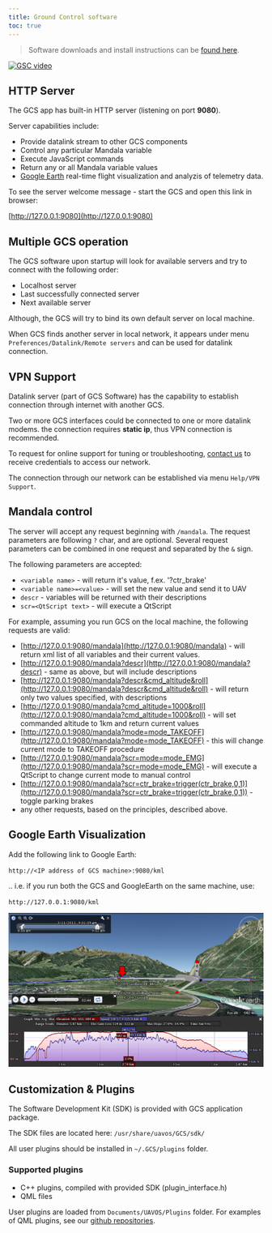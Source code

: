 ```yaml
---
title: Ground Control software
toc: true
---
```


>Software downloads and install instructions can be [found here](install.md).

[![GSC video](http://img.youtube.com/vi/CSPNkGZuP8M/0.jpg)](https://youtu.be/CSPNkGZuP8M)

## HTTP Server

The GCS app has built-in HTTP server (listening on port **9080**).

Server capabilities include:

* Provide datalink stream to other GCS components
* Control any particular Mandala variable
* Execute JavaScript commands
* Return any or all Mandala variable values
* [Google Earth](http://earth.google.com) real-time flight visualization and analyzis of telemetry data.

To see the server welcome message - start the GCS and open this link in browser:

[http://127.0.0.1:9080](http://127.0.0.1:9080)

## Multiple GCS operation

The GCS software upon startup will look for available servers and try to connect with the following order:

* Localhost server
* Last successfully connected server
* Next available server

Although, the GCS will try to bind its own default server on local machine.

When GCS finds another server in local network, it appears under menu `Preferences/Datalink/Remote servers` and can be used for datalink connection.

## VPN Support

Datalink server (part of GCS Software) has the capability to establish connection through internet with another GCS.

Two or more GCS interfaces could be connected to one or more datalink modems. the connection requires **static ip**, thus VPN connection is recommended.

To request for online support for tuning or troubleshooting, [contact us](../contacts.md) to receive credentials to access our network.

The connection through our network can be established via menu `Help/VPN Support`.

## Mandala control

The server will accept any request beginning with `/mandala`. The request parameters are following `?` char, and are optional. Several request parameters can be combined in one request and separated by the `&` sign.

The following parameters are accepted:

* `<variable name>` - will return it's value, f.ex. '?ctr_brake'
* `<variable name>=<value>` - will set the new value and send it to UAV
* `descr` - variables will be returned with their descriptions
* `scr=<QtScript text>` - will execute a QtScript


For example, assuming you run GCS on the local machine, the following requests are valid:

* [http://127.0.0.1:9080/mandala](http://127.0.0.1:9080/mandala) - will return xml list of all variables and their current values.
* [http://127.0.0.1:9080/mandala?descr](http://127.0.0.1:9080/mandala?descr) - same as above, but will include descriptions
* [http://127.0.0.1:9080/mandala?descr&cmd_altitude&roll](http://127.0.0.1:9080/mandala?descr&cmd_altitude&roll) - will return only two values specified, with descriptions
* [http://127.0.0.1:9080/mandala?cmd_altitude=1000&roll](http://127.0.0.1:9080/mandala?cmd_altitude=1000&roll) - will set commanded altitude to 1km and return current values
* [http://127.0.0.1:9080/mandala?mode=mode_TAKEOFF](http://127.0.0.1:9080/mandala?mode=mode_TAKEOFF) - this will change current mode to TAKEOFF procedure
* [http://127.0.0.1:9080/mandala?scr=mode=mode_EMG](http://127.0.0.1:9080/mandala?scr=mode=mode_EMG) - will execute a QtScript to change current mode to manual control
* [http://127.0.0.1:9080/mandala?scr=ctr_brake=trigger(ctr_brake,0,1)](http://127.0.0.1:9080/mandala?scr=ctr_brake=trigger(ctr_brake,0,1)) - toggle parking brakes
* any other requests, based on the principles, described above.

## Google Earth Visualization

Add the following link to Google Earth:

`http://<IP address of GCS machine>:9080/kml`

.. i.e. if you run both the GCS and GoogleEarth on the same machine, use:

`http://127.0.0.1:9080/kml`

![GoogleEarth Visualization](img/googleearth.png)

## Customization & Plugins

The Software Development Kit (SDK) is provided with GCS application package.

The SDK files are located here: `/usr/share/uavos/GCS/sdk/`

All user plugins should be installed in `~/.GCS/plugins` folder.

### Supported plugins

* C++ plugins, compiled with provided SDK (plugin_interface.h)
* QML files

User plugins are loaded from `Documents/UAVOS/Plugins` folder. For examples of QML plugins, see our [github repositories](http://github.com/uavos).
